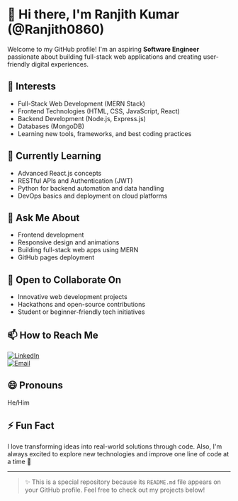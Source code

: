 # 👋 Hi there, I'm Ranjith Kumar (@Ranjith0860)

Welcome to my GitHub profile! I'm an aspiring **Software Engineer** passionate about building full-stack web applications and creating user-friendly digital experiences.

## 👀 Interests
- Full-Stack Web Development (MERN Stack)
- Frontend Technologies (HTML, CSS, JavaScript, React)
- Backend Development (Node.js, Express.js)
- Databases (MongoDB)
- Learning new tools, frameworks, and best coding practices

## 🌱 Currently Learning
- Advanced React.js concepts
- RESTful APIs and Authentication (JWT)
- Python for backend automation and data handling
- DevOps basics and deployment on cloud platforms

## 💬 Ask Me About
- Frontend development
- Responsive design and animations
- Building full-stack web apps using MERN
- GitHub pages deployment

## 🤝 Open to Collaborate On
- Innovative web development projects
- Hackathons and open-source contributions
- Student or beginner-friendly tech initiatives

## 📫 How to Reach Me
[![LinkedIn](https://img.shields.io/badge/LinkedIn-blue?style=for-the-badge&logo=linkedin&logoColor=white)](https://www.linkedin.com/in/ranjith0860)  
[![Email](https://img.shields.io/badge/Gmail-red?style=for-the-badge&logo=gmail&logoColor=white)](mailto:ranjithkumar76748@gmail.com)


## 😄 Pronouns
He/Him

## ⚡ Fun Fact
I love transforming ideas into real-world solutions through code. Also, I'm always excited to explore new technologies and improve one line of code at a time 🚀

---

> ✨ This is a special repository because its `README.md` file appears on your GitHub profile. Feel free to check out my projects below!
